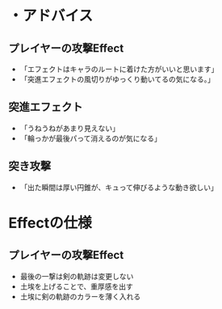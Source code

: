 # ・アドバイス

## プレイヤーの攻撃Effect

* 「エフェクトはキャラのルートに着けた方がいいと思います」
* 「突進エフェクトの風切りがゆっくり動いてるの気になる。」

## 突進エフェクト

* 「うねうねがあまり見えない」
* 「輪っかが最後パって消えるのが気になる」

## 突き攻撃

* 「出た瞬間は厚い円錐が、キュって伸びるような動き欲しい」

# Effectの仕様

## プレイヤーの攻撃Effect

* 最後の一撃は剣の軌跡は変更しない
* 土埃を上げることで、重厚感を出す
* 土埃に剣の軌跡のカラーを薄く入れる
